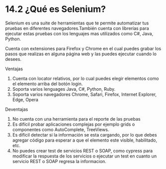 # 14.2 ¿Qué es Selenium?

Selenium es una suite de herramientas que te permite automatizar tus pruebas en diferentes navegadores.También cuenta con librerías para ejecutar estas pruebas con los lenguajes mas utilizados como C#, Java, Python.

Cuenta con extensiones para Firefox y Chrome en el cual puedes grabar los pasos que realizas en alguna página web y las puedes ejecutar cuando lo desees.

Ventajas

1. Cuenta con locator relativos, por lo cual puedes elegir elementos como el elemento arriba del botón login.
2. Soporta varios lenguages Java, C#, Python, Ruby.
3. Soporta varios navegadores Chrome, Safari, Firefox, Internet Explorer, Edge, Opera

Deventajas

1. No cuenta con una herramienta para el reporte de las pruebas
2. Es difícil probar aplicaciones complejas por ejemplo grids o componentes como AutoComplete, TreeViews.
3. Es difícil detectar si la información se esta cargando, por lo que debes agregar código para esperar a que el elemento este visible, habilitado, etc.
4. No puedes crear test de servicios REST o SOAP, como  cypress para modificar la respuesta de los servicios o ejecutar un test en cuanto un servicio REST o SOAP regresa la informacion.

